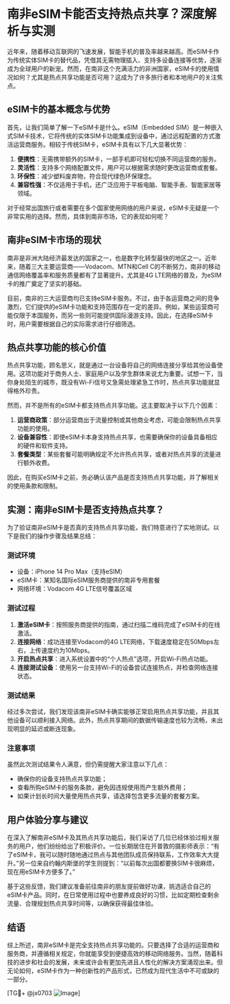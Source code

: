 # 南非eSIM卡能否支持热点共享？深度解析与实测

近年来，随着移动互联网的飞速发展，智能手机的普及率越来越高。而eSIM卡作为传统实体SIM卡的替代品，凭借其无需物理插入、支持多设备连接等优势，逐渐成为全球用户的新宠。然而，在南非这个充满活力的非洲国家，eSIM卡的使用情况如何？尤其是热点共享功能是否可用？这成为了许多旅行者和本地用户的关注焦点。

## eSIM卡的基本概念与优势

首先，让我们简单了解一下eSIM卡是什么。eSIM（Embedded SIM）是一种嵌入式SIM卡技术，它将传统的实体SIM卡功能集成到设备中，通过远程配置的方式激活运营商服务。相较于传统SIM卡，eSIM卡具有以下几大显著优势：

1. **便携性**：无需携带额外的SIM卡，一部手机即可轻松切换不同运营商的服务。
2. **灵活性**：支持多个网络配置文件，用户可以根据需求随时更改运营商或套餐。
3. **环保性**：减少塑料废弃物，符合现代绿色环保理念。
4. **兼容性强**：不仅适用于手机，还广泛应用于平板电脑、智能手表、智能家居等领域。

对于经常出国旅行或者需要在多个国家使用网络的用户来说，eSIM卡无疑是一个非常实用的选择。然而，具体到南非市场，它的表现如何呢？

## 南非eSIM卡市场的现状

南非是非洲大陆经济最发达的国家之一，也是数字化转型最快的地区之一。近年来，随着三大主要运营商——Vodacom、MTN和Cell C的不断努力，南非的移动通信网络覆盖率和服务质量都有了显著提升。尤其是4G LTE网络的普及，为eSIM卡的推广奠定了坚实的基础。

目前，南非的三大运营商均已支持eSIM卡服务。不过，由于各运营商之间的竞争激烈，它们提供的eSIM卡功能和支持范围存在一定的差异。例如，某些运营商可能仅限于本国服务，而另一些则可能提供国际漫游支持。因此，在选择eSIM卡时，用户需要根据自己的实际需求进行仔细筛选。

## 热点共享功能的核心价值

热点共享功能，顾名思义，就是通过一台设备将自己的网络连接分享给其他设备使用。这项功能对于商务人士、家庭用户以及学生群体来说尤为重要。试想一下，当你身处陌生的城市，既没有Wi-Fi信号又急需处理紧急工作时，热点共享功能就显得格外珍贵。

然而，并不是所有的eSIM卡都支持热点共享功能。这主要取决于以下几个因素：

1. **运营商政策**：部分运营商出于流量控制或其他商业考虑，可能会限制热点共享功能的使用。
2. **设备兼容性**：即使eSIM卡本身支持热点共享，也需要确保你的设备具备相应的硬件和软件支持。
3. **套餐类型**：某些套餐可能明确规定不允许热点共享，或者对热点共享的流量进行额外收费。

因此，在购买eSIM卡之前，务必确认该产品是否支持热点共享功能，并了解相关的使用条款和限制。

## 实测：南非eSIM卡是否支持热点共享？

为了验证南非eSIM卡是否真的支持热点共享功能，我们特意进行了实地测试。以下是我们的操作步骤及结果总结：

### 测试环境

- 设备：iPhone 14 Pro Max（支持eSIM）
- eSIM卡：某知名国际eSIM服务商提供的南非专用套餐
- 网络环境：Vodacom 4G LTE信号覆盖区域

### 测试过程

1. **激活eSIM卡**：按照服务商提供的指南，通过扫描二维码完成了eSIM卡的在线激活。
2. **连接网络**：成功连接至Vodacom的4G LTE网络，下载速度稳定在50Mbps左右，上传速度约为10Mbps。
3. **开启热点共享**：进入系统设置中的“个人热点”选项，开启Wi-Fi热点功能。
4. **连接测试设备**：使用另一台支持Wi-Fi的设备尝试连接热点，并检查网络连接状态。

### 测试结果

经过多次尝试，我们发现该南非eSIM卡确实能够正常启用热点共享功能，并且其他设备可以顺利接入网络。此外，热点共享期间的数据传输速度也较为流畅，未出现明显的延迟或断连现象。

### 注意事项

虽然此次测试结果令人满意，但仍需提醒大家注意以下几点：

- 确保你的设备支持热点共享功能；
- 查看所购eSIM卡的服务条款，避免因违规使用而产生额外费用；
- 如果计划长时间大量使用热点共享，请选择包含更多流量的套餐方案。

## 用户体验分享与建议

在深入了解南非eSIM卡及其热点共享功能后，我们采访了几位已经体验过相关服务的用户，他们纷纷给出了积极评价。一位长期居住在开普敦的摄影师表示：“有了eSIM卡，我可以随时随地通过热点与其他团队成员保持联系，工作效率大大提升。”另一位来自约翰内斯堡的学生则提到：“以前每次出国都要换SIM卡很麻烦，现在用eSIM卡方便多了。”

基于这些反馈，我们建议准备前往南非的朋友提前做好功课，挑选适合自己的eSIM卡产品。同时，在日常使用过程中也要养成良好的习惯，比如定期检查剩余流量、合理规划热点共享时间等，以确保获得最佳体验。

## 结语

综上所述，南非eSIM卡是完全支持热点共享功能的。只要选择了合适的运营商和服务商，并遵循相关规定，你就能享受到便捷高效的移动网络服务。当然，随着科技的进步和社会的发展，未来或许会有更加先进且人性化的解决方案涌现出来。但无论如何，eSIM卡作为一种创新性的产品形式，已然成为现代生活中不可或缺的一部分。

[TG💪+ @jx0703 ![Image](https://github.com/user-attachments/assets/dbca1d08-cadb-493c-b0ec-ad6f7a83f270)]